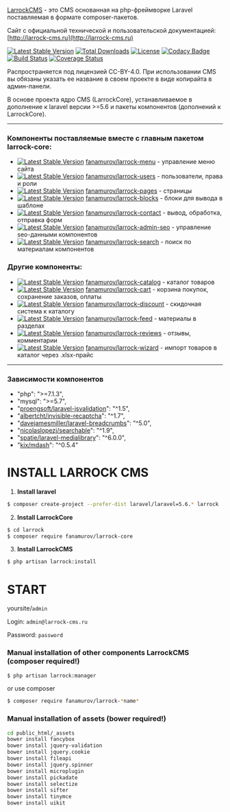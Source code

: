 

[LarrockCMS](https://github.com/Fanamurov/larrock-core) - это CMS основанная на php-фреймворке Laravel поставляемая в формате composer-пакетов.

Сайт с официальной технической и пользовательской документацией: [http://larrock-cms.ru](http://larrock-cms.ru)

[![Latest Stable Version](https://poser.pugx.org/fanamurov/larrock-core/v/stable)](https://packagist.org/packages/fanamurov/larrock-core) [![Total Downloads](https://poser.pugx.org/fanamurov/larrock-core/downloads)](https://packagist.org/packages/fanamurov/larrock-core) [![License](https://poser.pugx.org/fanamurov/larrock-core/license)](https://packagist.org/packages/fanamurov/larrock-core) [![Codacy Badge](https://api.codacy.com/project/badge/Grade/1a0fb19f2e024607a1d40260c8baa5e7)](https://www.codacy.com/app/Fanamurov/larrock-core?utm_source=github.com&amp;utm_medium=referral&amp;utm_content=Fanamurov/larrock-core&amp;utm_campaign=Badge_Grade)[![Build Status](https://travis-ci.org/Fanamurov/larrock-core.svg?branch=master)](https://travis-ci.org/Fanamurov/larrock-core) [![Coverage Status](https://coveralls.io/repos/github/Fanamurov/larrock-core/badge.svg?branch=master)](https://coveralls.io/github/Fanamurov/larrock-core?branch=master)


Распространяется под лицензией CC-BY-4.0. При использовании CMS вы обязаны указать ее название в своем проекте в виде копирайта в админ-панели.

В основе проекта ядро CMS (LarrockCore), устанавливаемое в дополнение к laravel версии >=5.6 и пакеты компонентов (дополнений к LarrockCore).

***

### Компоненты поставляемые вместе с главным пакетом larrock-core:

* [![Latest Stable Version](https://poser.pugx.org/fanamurov/larrock-menu/v/stable)](https://packagist.org/packages/fanamurov/larrock-menu) [fanamurov/larrock-menu](https://github.com/Fanamurov/larrock-menu) - управление меню сайта
* [![Latest Stable Version](https://poser.pugx.org/fanamurov/larrock-users/v/stable)](https://packagist.org/packages/fanamurov/larrock-users) [fanamurov/larrock-users](https://github.com/Fanamurov/larrock-users) - пользователи, права и роли
* [![Latest Stable Version](https://poser.pugx.org/fanamurov/larrock-pages/v/stable)](https://packagist.org/packages/fanamurov/larrock-pages) [fanamurov/larrock-pages](https://github.com/Fanamurov/larrock-pages) - страницы
* [![Latest Stable Version](https://poser.pugx.org/fanamurov/larrock-blocks/v/stable)](https://packagist.org/packages/fanamurov/larrock-blocks) [fanamurov/larrock-blocks](https://github.com/Fanamurov/larrock-blocks) - блоки для вывода в шаблоне
* [![Latest Stable Version](https://poser.pugx.org/fanamurov/larrock-contact/v/stable)](https://packagist.org/packages/fanamurov/larrock-contact) [fanamurov/larrock-contact](https://github.com/Fanamurov/larrock-contact) - вывод, обработка, отправка форм
* [![Latest Stable Version](https://poser.pugx.org/fanamurov/larrock-admin-seo/v/stable)](https://packagist.org/packages/fanamurov/larrock-admin-seo) [fanamurov/larrock-admin-seo](https://github.com/Fanamurov/larrock-admin-seo) - управление seo-данными компонентов
* [![Latest Stable Version](https://poser.pugx.org/fanamurov/larrock-search/v/stable)](https://packagist.org/packages/fanamurov/larrock-search) [fanamurov/larrock-search](https://github.com/Fanamurov/larrock-search) - поиск по материалам компонентов

### Другие компоненты:

* [![Latest Stable Version](https://poser.pugx.org/fanamurov/larrock-catalog/v/stable)](https://packagist.org/packages/fanamurov/larrock-catalog) [fanamurov/larrock-catalog](https://github.com/Fanamurov/larrock-catalog) - каталог товаров
* [![Latest Stable Version](https://poser.pugx.org/fanamurov/larrock-cart/v/stable)](https://packagist.org/packages/fanamurov/larrock-cart) [fanamurov/larrock-cart](https://github.com/Fanamurov/larrock-cart) - корзина покупок, сохранение заказов, оплаты
* [![Latest Stable Version](https://poser.pugx.org/fanamurov/larrock-discount/v/stable)](https://packagist.org/packages/fanamurov/larrock-discount) [fanamurov/larrock-discount](https://github.com/Fanamurov/larrock-discount) - скидочная система к каталогу
* [![Latest Stable Version](https://poser.pugx.org/fanamurov/larrock-feed/v/stable)](https://packagist.org/packages/fanamurov/larrock-feed) [fanamurov/larrock-feed](https://github.com/Fanamurov/larrock-feed) - материалы в разделах
* [![Latest Stable Version](https://poser.pugx.org/fanamurov/larrock-reviews/v/stable)](https://packagist.org/packages/fanamurov/larrock-reviews) [fanamurov/larrock-reviews](https://github.com/Fanamurov/larrock-reviews) - отзывы, комментарии
* [![Latest Stable Version](https://poser.pugx.org/fanamurov/larrock-wizard/v/stable)](https://packagist.org/packages/fanamurov/larrock-wizard) [fanamurov/larrock-wizard](https://github.com/Fanamurov/larrock-wizard) - импорт товаров в каталог через .xlsx-прайс


***

### Зависимости компонентов
- "php": ">=7.1.3",
- "mysql": ">=5.7",
- "[proengsoft/laravel-jsvalidation](https://github.com/proengsoft/laravel-jsvalidation)": "^1.5",
- "[albertcht/invisible-recaptcha](https://github.com/albertcht/invisible-recaptcha)": "^1.7",
- "[davejamesmiller/laravel-breadcrumbs](https://github.com/davejamesmiller/laravel-breadcrumbs)": "^5.0",
- "[nicolaslopezj/searchable](https://github.com/nicolaslopezj/searchable)": "^1.9",
- "[spatie/laravel-medialibrary](https://github.com/spatie/laravel-medialibrary)": "^6.0.0",
- "[kix/mdash](https://github.com/kix/mdash-bundle)": "^0.5.4"



# INSTALL LARROCK CMS

1. **Install laravel**
  ```sh
  $ composer create-project --prefer-dist laravel/laravel=5.6.* larrock
  ```

2. **Install LarrockСore**
  ```sh
  $ cd larrock
  $ composer require fanamurov/larrock-core
  ```

3. **Install LarrockCMS**
  ```sh
  $ php artisan larrock:install
  ```
  
# START
yoursite/```admin```

Login: ```admin@larrock-cms.ru```

Password: ```password```


### Manual installation of other components LarrockCMS (composer required!)
  ```sh
  $ php artisan larrock:manager
  ```
  or use composer
  ```sh
  $ composer require fanamurov/larrock-*name*
  ```
  
### Manual installation of assets (bower required!)
```sh
cd public_html/_assets
bower install fancybox
bower install jquery-validation
bower install jquery.cookie
bower install fileapi
bower install jquery.spinner
bower install microplugin
bower install pickadate
bower install selectize
bower install sifter
bower install tinymce
bower install uikit
```